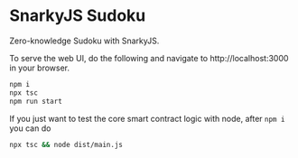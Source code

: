 # SnarkyJS Sudoku

Zero-knowledge Sudoku with SnarkyJS.

To serve the web UI, do the following and navigate to http://localhost:3000 in your browser.

```sh
npm i
npx tsc
npm run start
```

If you just want to test the core smart contract logic with node, after `npm i` you can do

```sh
npx tsc && node dist/main.js
```
